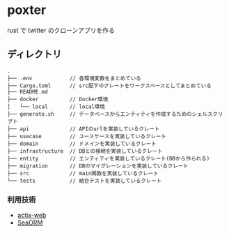 # poxter

rust で twitter のクローンアプリを作る

## ディレクトリ

```
.
├── .env            // 各環境変数をまとめている
├── Cargo.toml      // src配下のクレートをワークスペースとしてまとめている
├── README.md
├── docker          // Docker環境
│   └── local       // local環境
├── generate.sh     // データベースからエンティティを作成するためのシェルスクリプト
├── api             // APIのurlを実装しているクレート
├── usecase         // ユースケースを実装しているクレート
├── domain          // ドメインを実装しているクレート
├── infrastructure  // DBとの接続を実装しているクレート
├── entity          // エンティティを実装しているクレート(DBから作られる)
├── migration       // DBのマイグレーションを実装しているクレート
├── src             // main関数を実装しているクレート
└── tests           // 結合テストを実装しているクレート
```

### 利用技術

- [actix-web](https://github.com/actix/actix-web)
- [SeaORM](https://github.com/SeaQL/sea-orm)
